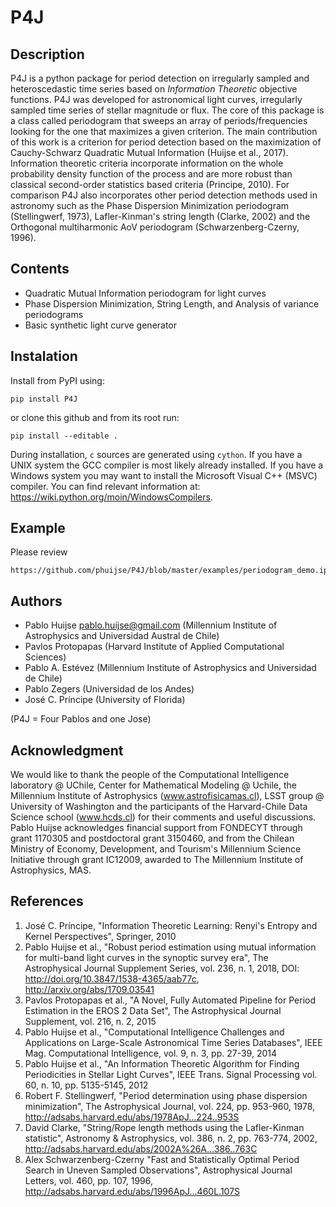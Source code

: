 # P4J

## Description

P4J is a python package for period detection on irregularly sampled and heteroscedastic time series based on *Information Theoretic* objective functions. P4J was developed for astronomical light curves, irregularly sampled time series of stellar magnitude or flux. The core of this package is a class called periodogram that sweeps an array of periods/frequencies looking for the one that maximizes a given criterion. The main contribution of this work is a criterion for period detection based on the maximization of Cauchy-Schwarz Quadratic Mutual Information (Huijse et al., 2017). Information theoretic criteria incorporate information on the whole probability density function of the process and are more robust than classical second-order statistics based criteria (Principe, 2010). For comparison P4J also incorporates other period detection methods used in astronomy such as the Phase Dispersion Minimization periodogram (Stellingwerf, 1973), Lafler-Kinman's string length (Clarke, 2002) and the Orthogonal multiharmonic AoV periodogram (Schwarzenberg-Czerny, 1996).

## Contents

-  Quadratic Mutual Information periodogram for light curves 
-  Phase Dispersion Minimization, String Length, and Analysis of variance periodograms
-  Basic synthetic light curve generator

## Instalation

Install from PyPI using:

    pip install P4J

or clone this github and from its root run:

    pip install --editable .

During installation, `c` sources are generated using `cython`. If you have a UNIX system the GCC compiler is most likely already installed. If you have a Windows system you may want to install the Microsoft Visual C++ (MSVC) compiler. You can find relevant information at: https://wiki.python.org/moin/WindowsCompilers.



## Example

Please review

    https://github.com/phuijse/P4J/blob/master/examples/periodogram_demo.ipynb

## Authors

-  Pablo Huijse pablo.huijse@gmail.com (Millennium Institute of Astrophysics and Universidad Austral de Chile)
-  Pavlos Protopapas (Harvard Institute of Applied Computational Sciences)
-  Pablo A. Estévez (Millennium Institute of Astrophysics and Universidad de Chile)
-  Pablo Zegers (Universidad de los Andes)
-  José C. Príncipe (University of Florida)

(P4J = Four Pablos and one Jose)

## Acknowledgment

We would like to thank the people of the Computational Intelligence laboratory @ UChile, Center for Mathematical Modeling @ Uchile, the Millennium Institute of Astrophysics (www.astrofisicamas.cl), LSST group @ University of Washington and the participants of the Harvard-Chile Data Science school (www.hcds.cl) for their comments and useful discussions. Pablo Huijse acknowledges financial support from FONDECYT through grant 1170305 and postdoctoral grant 3150460, and from the Chilean Ministry of Economy, Development, and Tourism's Millennium Science Initiative through grant IC12009, awarded to The Millennium Institute of Astrophysics, MAS. 

## References

1. José C. Príncipe, "Information Theoretic Learning: Renyi's Entropy and Kernel Perspectives", Springer, 2010
2. Pablo Huijse et al., "Robust period estimation using mutual information for multi-band light curves in the synoptic survey era", The Astrophysical Journal Supplement Series, vol. 236, n. 1, 2018, DOI: http://doi.org/10.3847/1538-4365/aab77c, http://arxiv.org/abs/1709.03541
3. Pavlos Protopapas et al., "A Novel, Fully Automated Pipeline for Period Estimation in the EROS 2 Data Set", The Astrophysical Journal Supplement, vol. 216, n. 2, 2015
4. Pablo Huijse et al., "Computational Intelligence Challenges and Applications on Large-Scale Astronomical Time Series Databases", IEEE Mag. Computational Intelligence, vol. 9, n. 3, pp. 27-39, 2014
5. Pablo Huijse et al., "An Information Theoretic Algorithm for Finding Periodicities in Stellar Light Curves", IEEE Trans. Signal Processing vol. 60, n. 10, pp. 5135-5145, 2012
6. Robert F. Stellingwerf, "Period determination using phase dispersion minimization", The Astrophysical Journal, vol. 224, pp. 953-960, 1978, http://adsabs.harvard.edu/abs/1978ApJ...224..953S
7. David Clarke, "String/Rope length methods using the Lafler-Kinman statistic", Astronomy & Astrophysics, vol. 386, n. 2, pp. 763-774, 2002, http://adsabs.harvard.edu/abs/2002A%26A...386..763C
8. Alex Schwarzenberg-Czerny "Fast and Statistically Optimal Period Search in Uneven Sampled Observations", Astrophysical Journal Letters, vol. 460, pp. 107, 1996, http://adsabs.harvard.edu/abs/1996ApJ...460L.107S
